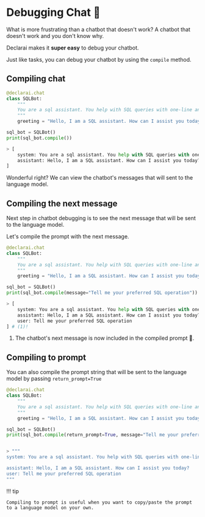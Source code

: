 # Debugging Chat :bug:

What is more frustrating than a chatbot that doesn't work? A chatbot that doesn't work and you don't know why.

Declarai makes it **super easy** to debug your chatbot.

Just like tasks, you can debug your chatbot by using the `compile` method.

## Compiling chat
```py
@declarai.chat
class SQLBot:
    """
    You are a sql assistant. You help with SQL queries with one-line answers.
    """
    greeting = "Hello, I am a SQL assistant. How can I assist you today?"

sql_bot = SQLBot()
print(sql_bot.compile())
```
```py
> [
    system: You are a sql assistant. You help with SQL queries with one-line answers.,
    assistant: Hello, I am a SQL assistant. How can I assist you today?, assistant: Hello, I am a SQL assistant. How can I assist you today?
]
```
Wonderful right? We can view the chatbot's messages that will sent to the language model.

## Compiling the next message

Next step in chatbot debugging is to see the next message that will be sent to the language model.

Let's compile the prompt with the next message.

```py
@declarai.chat
class SQLBot:
    """
    You are a sql assistant. You help with SQL queries with one-line answers.
    """
    greeting = "Hello, I am a SQL assistant. How can I assist you today?"

sql_bot = SQLBot()
print(sql_bot.compile(message="Tell me your preferred SQL operation"))
```
```py
> [  
    system: You are a sql assistant. You help with SQL queries with one-line answers.,
    assistant: Hello, I am a SQL assistant. How can I assist you today?,
    user: Tell me your preferred SQL operation
] # (1)!
```

1. The chatbot's next message is now included in the compiled prompt :exploding_head:.

## Compiling to prompt
You can also compile the prompt string that will be sent to the language model by passing `return_prompt=True` 

```py
@declarai.chat
class SQLBot:
    """
    You are a sql assistant. You help with SQL queries with one-line answers.
    """
    greeting = "Hello, I am a SQL assistant. How can I assist you today?"

sql_bot = SQLBot()
print(sql_bot.compile(return_prompt=True, message="Tell me your preferred SQL operation"))
```
```py

> """
system: You are a sql assistant. You help with SQL queries with one-line answers.

assistant: Hello, I am a SQL assistant. How can I assist you today?
user: Tell me your preferred SQL operation
"""
```

!!! tip

    Compiling to prompt is useful when you want to copy/paste the prompt to a language model on your own.

